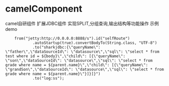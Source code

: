 # camelComponent

camel自研组件
扩展JDBC组件 实现SPLIT,分组查询,输出结构等功能操作
示例demo


        from("jetty:http://0.0.0.0:8888/s").id("selfRoute")
                .autoStartup(true).convertBodyTo(String.class, "UTF-8")
                .to("sharkjdbc:{\"queryName\": \"father\",\"dataSourceId\": \"datasource\",\"sql\": \"select * from test where id = ${body}\",\"child\": [{\"queryName\": \"son\",\"dataSourceId\": \"datasource\",\"sql\": \"select * from grade where name = ${parent.name}\",\"child\": [{\"queryName\": \"grandSon\",\"dataSourceId\": \"datasource\",\"sql\": \"select * from grade where name = ${parent.name}\"}]}]}")
                .to("log:ss");
                
               
              
